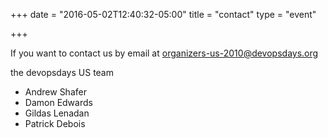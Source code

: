 +++
date = "2016-05-02T12:40:32-05:00"
title = "contact"
type = "event"


+++

If you want to contact us by email at <a href="mailto:organizers-us-2010@devopsdays.org">organizers-us-2010@devopsdays.org</a>

the devopsdays US team

- Andrew Shafer
- Damon Edwards
- Gildas Lenadan
- Patrick Debois
